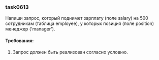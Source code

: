 
### task0613

Напиши запрос, который поднимет зарплату (поле salary) на 500 сотрудникам (таблица employee), у которых
позиция (поле position) менеджер (&#39;manager&#39;).


#### Требования:
1.	Запрос должен быть реализован согласно условию.


